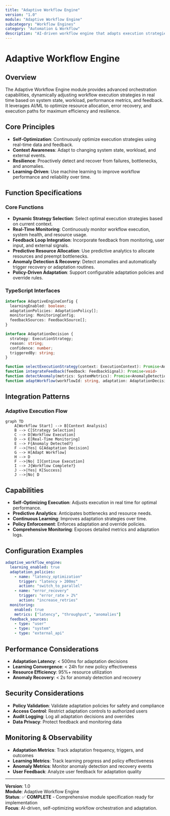 ```yaml
---
title: "Adaptive Workflow Engine"
version: "1.0"
module: "Adaptive Workflow Engine"
subcategory: "Workflow Engines"
category: "Automation & Workflow"
description: "AI-driven workflow engine that adapts execution strategies in real time based on system state, workload, and feedback."
---
```


# **Adaptive Workflow Engine**

## **Overview**

The Adaptive Workflow Engine module provides advanced orchestration capabilities, dynamically adjusting workflow execution strategies in real time based on system state, workload, performance metrics, and feedback. It leverages AI/ML to optimize resource allocation, error recovery, and execution paths for maximum efficiency and resilience.

## **Core Principles**
- **Self-Optimization**: Continuously optimize execution strategies using real-time data and feedback.
- **Context Awareness**: Adapt to changing system state, workload, and external events.
- **Resilience**: Proactively detect and recover from failures, bottlenecks, and anomalies.
- **Learning-Driven**: Use machine learning to improve workflow performance and reliability over time.

## **Function Specifications**

### **Core Functions**
- **Dynamic Strategy Selection**: Select optimal execution strategies based on current context.
- **Real-Time Monitoring**: Continuously monitor workflow execution, system health, and resource usage.
- **Feedback Loop Integration**: Incorporate feedback from monitoring, user input, and external signals.
- **Predictive Resource Allocation**: Use predictive analytics to allocate resources and preempt bottlenecks.
- **Anomaly Detection & Recovery**: Detect anomalies and automatically trigger recovery or adaptation routines.
- **Policy-Driven Adaptation**: Support configurable adaptation policies and override rules.

### **TypeScript Interfaces**
```typescript
interface AdaptiveEngineConfig {
  learningEnabled: boolean;
  adaptationPolicies: AdaptationPolicy[];
  monitoring: MonitoringConfig;
  feedbackSources: FeedbackSource[];
}

interface AdaptationDecision {
  strategy: ExecutionStrategy;
  reason: string;
  confidence: number;
  triggeredBy: string;
}

function selectExecutionStrategy(context: ExecutionContext): Promise<AdaptationDecision>
function integrateFeedback(feedback: FeedbackSignal): Promise<void>
function detectAnomaly(metrics: SystemMetrics): Promise<AnomalyDetectionResult>
function adaptWorkflow(workflowId: string, adaptation: AdaptationDecision): Promise<boolean>
```

## **Integration Patterns**

### **Adaptive Execution Flow**
```mermaid
graph TD
    A[Workflow Start] --> B[Context Analysis]
    B --> C[Strategy Selection]
    C --> D[Workflow Execution]
    D --> E[Real-Time Monitoring]
    E --> F{Anomaly Detected?}
    F -->|Yes| G[Adaptation Decision]
    G --> H[Adapt Workflow]
    H --> D
    F -->|No| I[Continue Execution]
    I --> J{Workflow Complete?}
    J -->|Yes| K[Success]
    J -->|No| D
```

## **Capabilities**
- **Self-Optimizing Execution**: Adjusts execution in real time for optimal performance.
- **Predictive Analytics**: Anticipates bottlenecks and resource needs.
- **Continuous Learning**: Improves adaptation strategies over time.
- **Policy Enforcement**: Enforces adaptation and override policies.
- **Comprehensive Monitoring**: Exposes detailed metrics and adaptation logs.

## **Configuration Examples**
```yaml
adaptive_workflow_engine:
  learning_enabled: true
  adaptation_policies:
    - name: "latency_optimization"
      trigger: "latency > 200ms"
      action: "switch_to_parallel"
    - name: "error_recovery"
      trigger: "error_rate > 2%"
      action: "increase_retries"
  monitoring:
    enabled: true
    metrics: ["latency", "throughput", "anomalies"]
  feedback_sources:
    - type: "user"
    - type: "system"
    - type: "external_api"
```

## **Performance Considerations**
- **Adaptation Latency**: < 500ms for adaptation decisions
- **Learning Convergence**: < 24h for new policy effectiveness
- **Resource Efficiency**: 95%+ resource utilization
- **Anomaly Recovery**: < 2s for anomaly detection and recovery

## **Security Considerations**
- **Policy Validation**: Validate adaptation policies for safety and compliance
- **Access Control**: Restrict adaptation controls to authorized users
- **Audit Logging**: Log all adaptation decisions and overrides
- **Data Privacy**: Protect feedback and monitoring data

## **Monitoring & Observability**
- **Adaptation Metrics**: Track adaptation frequency, triggers, and outcomes
- **Learning Metrics**: Track learning progress and policy effectiveness
- **Anomaly Metrics**: Monitor anomaly detection and recovery events
- **User Feedback**: Analyze user feedback for adaptation quality

---

**Version**: 1.0  
**Module**: Adaptive Workflow Engine  
**Status**: ✅ **COMPLETE** - Comprehensive module specification ready for implementation  
**Focus**: AI-driven, self-optimizing workflow orchestration and adaptation. 
